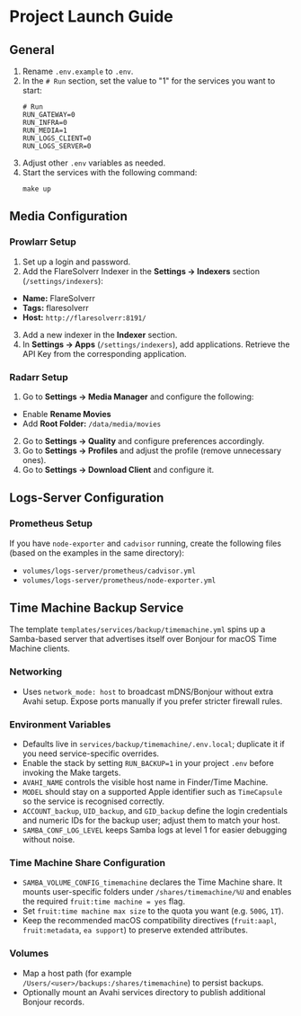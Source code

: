 # Project Launch Guide

## General
1. Rename `.env.example` to `.env`.
2. In the `# Run` section, set the value to "1" for the services you want to start:
   ```env
   # Run  
   RUN_GATEWAY=0  
   RUN_INFRA=0  
   RUN_MEDIA=1  
   RUN_LOGS_CLIENT=0  
   RUN_LOGS_SERVER=0  
   ```  
3. Adjust other `.env` variables as needed.
4. Start the services with the following command:
   ```shell
   make up
   ```

## Media Configuration

### Prowlarr Setup
1. Set up a login and password.
2. Add the FlareSolverr Indexer in the **Settings -> Indexers** section (`/settings/indexers`):
  - **Name:** FlareSolverr
  - **Tags:** flaresolverr
  - **Host:** `http://flaresolverr:8191/`
3. Add a new indexer in the **Indexer** section.
4. In **Settings -> Apps** (`/settings/indexers`), add applications. Retrieve the API Key from the corresponding application.

### Radarr Setup
1. Go to **Settings -> Media Manager** and configure the following:
  - Enable **Rename Movies**
  - Add **Root Folder:** `/data/media/movies`
2. Go to **Settings -> Quality** and configure preferences accordingly.
3. Go to **Settings -> Profiles** and adjust the profile (remove unnecessary ones).
4. Go to **Settings -> Download Client** and configure it.

## Logs-Server Configuration

### Prometheus Setup
If you have `node-exporter` and `cadvisor` running, create the following files (based on the examples in the same directory):
- `volumes/logs-server/prometheus/cadvisor.yml`
- `volumes/logs-server/prometheus/node-exporter.yml`  


## Time Machine Backup Service
The template `templates/services/backup/timemachine.yml` spins up a Samba-based server that advertises itself over Bonjour for macOS Time Machine clients.

### Networking
- Uses `network_mode: host` to broadcast mDNS/Bonjour without extra Avahi setup. Expose ports manually if you prefer stricter firewall rules.

### Environment Variables
- Defaults live in `services/backup/timemachine/.env.local`; duplicate it if you need service-specific overrides.
- Enable the stack by setting `RUN_BACKUP=1` in your project `.env` before invoking the Make targets.
- `AVAHI_NAME` controls the visible host name in Finder/Time Machine.
- `MODEL` should stay on a supported Apple identifier such as `TimeCapsule` so the service is recognised correctly.
- `ACCOUNT_backup`, `UID_backup`, and `GID_backup` define the login credentials and numeric IDs for the backup user; adjust them to match your host.
- `SAMBA_CONF_LOG_LEVEL` keeps Samba logs at level 1 for easier debugging without noise.

### Time Machine Share Configuration
- `SAMBA_VOLUME_CONFIG_timemachine` declares the Time Machine share. It mounts user-specific folders under `/shares/timemachine/%U` and enables the required `fruit:time machine = yes` flag.
- Set `fruit:time machine max size` to the quota you want (e.g. `500G`, `1T`).
- Keep the recommended macOS compatibility directives (`fruit:aapl`, `fruit:metadata`, `ea support`) to preserve extended attributes.

### Volumes
- Map a host path (for example `/Users/<user>/backups:/shares/timemachine`) to persist backups.
- Optionally mount an Avahi services directory to publish additional Bonjour records.
